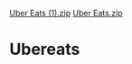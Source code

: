 [Uber Eats (1).zip](https://github.com/AlexandrM96/Ubereats/files/8090754/Uber.Eats.1.zip)
[Uber Eats.zip](https://github.com/AlexandrM96/Ubereats/files/8090755/Uber.Eats.zip)
# Ubereats
